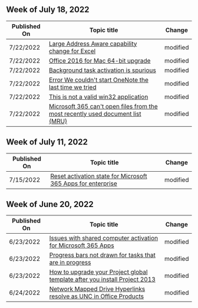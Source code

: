 <!-- This file is generated automatically each week. Changes made to this file will be overwritten.-->



## Week of July 18, 2022


| Published On |Topic title | Change |
|------|------------|--------|
| 7/22/2022 | [Large Address Aware capability change for Excel](/office/troubleshoot/excel/laa-capability-change) | modified |
| 7/22/2022 | [Office 2016 for Mac 64-bit upgrade](/office/troubleshoot/office-for-mac/office-2016-for-mac-64-bit-upgrade) | modified |
| 7/22/2022 | [Background task activation is spurious](/office/troubleshoot/office-suite-issues/background-task-activation-spurious) | modified |
| 7/22/2022 | [Error We couldn't start OneNote the last time we tried](/office/troubleshoot/onenote/couldnt-start-onenote-the-last-time-error) | modified |
| 7/22/2022 | [This is not a valid win32 application](/office/troubleshoot/visio/not-a-valid-win32-application-error) | modified |
| 7/22/2022 | [Microsoft 365 can't open files from the most recently used document list (MRU)](/office/troubleshoot/administration/cant-open-files-most-recently-used-list) | modified |


## Week of July 11, 2022


| Published On |Topic title | Change |
|------|------------|--------|
| 7/15/2022 | [Reset activation state for Microsoft 365 Apps for enterprise](/office/troubleshoot/activation/reset-office-365-proplus-activation-state) | modified |


## Week of June 20, 2022


| Published On |Topic title | Change |
|------|------------|--------|
| 6/23/2022 | [Issues with shared computer activation for Microsoft 365 Apps](/office/troubleshoot/activation/shared-computer-activation) | modified |
| 6/23/2022 | [Progress bars not drawn for tasks that are in progress](/office/troubleshoot/project/progress-bars-not-drawn-for-tasks) | modified |
| 6/23/2022 | [How to upgrade your Project global template after you install Project 2013](/office/troubleshoot/project/upgrade-project-global-template) | modified |
| 6/24/2022 | [Network Mapped Drive Hyperlinks resolve as UNC in Office Products](/office/troubleshoot/excel/network-mapped-drive-hyperlinks-unc) | modified |
